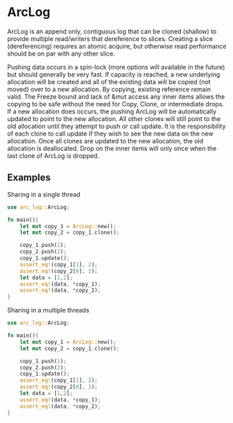 # ArcLog

ArcLog is an append only, contiguous log that can be cloned (shallow) to provide multiple read/writers that
dereference to slices. Creating a slice (dereferencing) requires an atomic acquire, but otherwise
read performance should be on par with any other slice.

Pushing data occurs in a spin-lock (more options will available in the future) but should generally be very fast.
If capacity is reached, a new underlying allocation will be created and all of the existing data will be copied (not moved) over to
a new allocation. By copying, existing reference remain valid. The Freeze bound and lack of &mut access 
any inner items allows the copying to be safe without the need for Copy, Clone, or intermediate drops. 
If a new allocation does occurs, the pushing ArcLog will be automatically updated to point to the new allocation. All other clones will still
point to the old allocation until they attempt to push or call update. It is the responsibility of each clone to
call update if they wish to see the new data on the new allocation. Once all clones are updated to the new
allocation, the old allocation is deallocated. Drop on the inner items will only once when the last clone
of ArcLog is dropped.

## Examples

Sharing in a single thread

```rust
use arc_log::ArcLog;

fn main(){
    let mut copy_1 = ArcLog::new();
    let mut copy_2 = copy_1.clone();

    copy_1.push(1);
    copy_2.push(2);
    copy_1.update();
    assert_eq!(copy_1[1], 2);
    assert_eq!(copy_2[0], 1);
    let data = [1,2];
    assert_eq!(data, *copy_1);
    assert_eq!(data, *copy_2);
}
```

Sharing in a multiple threads

```rust
use arc_log::ArcLog;

fn main(){
    let mut copy_1 = ArcLog::new();
    let mut copy_2 = copy_1.clone();

    copy_1.push(1);
    copy_2.push(2);
    copy_1.update();
    assert_eq!(copy_1[1], 2);
    assert_eq!(copy_2[0], 1);
    let data = [1,2];
    assert_eq!(data, *copy_1);
    assert_eq!(data, *copy_2);
}
```